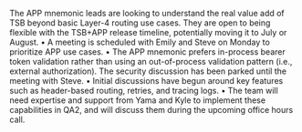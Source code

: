 The APP mnemonic leads are looking to understand the real value add of TSB beyond basic Layer-4 routing use cases. They are open to being flexible with the TSB+APP release timeline, potentially moving it to July or August.
	•	A meeting is scheduled with Emily and Steve on Monday to prioritize APP use cases.
	•	The APP mnemonic prefers in-process bearer token validation rather than using an out-of-process validation pattern (i.e., external authorization).
The security discussion has been parked until the meeting with Steve.
	•	Initial discussions have begun around key features such as header-based routing, retries, and tracing logs.
	•	The team will need expertise and support from Yama and Kyle to implement these capabilities in QA2, and will discuss them during the upcoming office hours call.